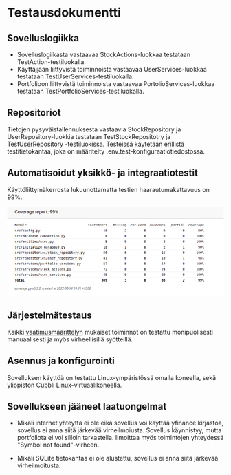 # Testausdokumentti

## Sovelluslogiikka

- Sovelluslogiikasta vastaavaa StockActions-luokkaa testataan TestAction-testiluokalla.
- Käyttäjjään liittyvistä toiminnoista vastaavaa UserServices-luokkaa testataan TestUserServices-testiluokalla.
- Portfolioon liittyvistä toiminnoista vastaavaa PortolioServices-luokkaa testataan TestPortfolioServices-testiluokalla.



## Repositoriot

Tietojen pysyväistallennuksesta vastaavia StockRepository ja UserRepository-luokkia testataan TestStockRepositotry ja TestUserRepository -testiluokissa. 
Testeissä käytetään erillistä testitietokantaa, joka on määritelty .env.test-konfiguraatiotiedostossa.

## Automatisoidut yksikkö- ja integraatiotestit

Käyttöliittymäkerrosta lukuunottamatta testien haarautumakattavuus on 99%.

![](./kuvat/coverage-report.png)




## Järjestelmätestaus

Kaikki [vaatimusmäärittelyn](https://github.com/JanneKarki/ot-harjoitustyo/blob/main/dokumentaatio/vaatimusmaarittely.md) 
mukaiset toiminnot on testattu monipuolisesti manuaalisesti ja myös virheellisillä syötteillä.

## Asennus ja konfigurointi

Sovelluksen käyttöä on testattu Linux-ympäristössä omalla koneella, sekä yliopiston Cubbli Linux-virtuaalikoneella.

##  Sovellukseen jääneet laatuongelmat

- Mikäli internet yhteyttä ei ole eikä sovellus voi käyttää yfinance kirjastoa, sovellus ei anna siitä järkevää virheilmoiusta. Sovellus käynnistyy, mutta portfoliota ei voi silloin tarkastella. Ilmoittaa myös toimintojen yhteydessä "Symbol not found"-virheen.

- Mikäli SQLite tietokantaa ei ole alustettu, sovellus ei anna siitä järkevää virheilmoitusta.
